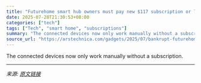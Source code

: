 ```yaml
---
title: "Futurehome smart hub owners must pay new $117 subscription or lose access"
date: 2025-07-28T21:30:53+08:00
categories: ["tech"]
tags: ["Tech", "smart home", "subscriptions"]
summary: "The connected devices now only work manually without a subscription."
source_url: "https://arstechnica.com/gadgets/2025/07/bankrupt-futurehome-suddenly-makes-its-smart-home-hub-a-subscription-service/"
---
```


The connected devices now only work manually without a subscription.

---

*来源: [原文链接](https://arstechnica.com/gadgets/2025/07/bankrupt-futurehome-suddenly-makes-its-smart-home-hub-a-subscription-service/)*
